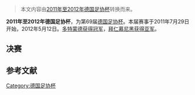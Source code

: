 > 本文内容由[2011年至2012年德国足协杯](https://zh.wikipedia.org/wiki/2011年至2012年德国足协杯)转换而来。


**2011年至2012年德国足协杯**，为第69届[德国足协杯](../Page/德国足协杯.md "wikilink")。本届赛事于2011年7月29日开始，2012年5月12日。[多特蒙德获得冠军](https://zh.wikipedia.org/wiki/多特蒙德足球俱乐部 "wikilink")，[拜仁慕尼黑获得亚军](https://zh.wikipedia.org/wiki/拜仁慕尼黑 "wikilink")。

## 决赛

## 参考文献

[Category:德国足协杯](https://zh.wikipedia.org/wiki/Category:德国足协杯 "wikilink")
